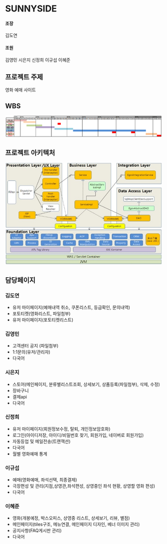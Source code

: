 # SUNNYSIDE
#### 조장
김도연
#### 조원
김영민 
시은지
신정희
이규섭
이혜준


## 프로젝트 주제
영화 예매 사이트


## WBS
![WBS](https://github.com/HR-Kim/SUNNYSIDE3/blob/master/DOC/image/WBS.PNG)


## 프로젝트 아키텍처
![모바일컴포턴트아키텍처](https://github.com/HR-Kim/SUNNYSIDE3/blob/master/DOC/image/%EC%95%84%ED%82%A4%ED%85%8D%EC%B2%98.png?raw=true)


## 담당페이지
### 김도연
  - 유저 마이페이지(예매내역 취소, 쿠폰리스트, 등급확인, 문의내역)
  - 포토티켓(영화리스트, 파일첨부)
  - 유저 마이페이지(포토티켓리스트) 
  
### 김영민
  - 고객센터 공지 (파일첨부)
  - 1:1문의(유저/관리자)
  - 다국어

### 시은지
  - 스토어(메인페이지, 분류별리스트조회, 상세보기, 상품등록(파일첨부), 삭제, 수정)
  - 장바구니
  - 결제api
  - 다국어
  
### 신정희
  - 유저 마이페이지(회원정보수정, 탈퇴, 개인정보암호화)
  - 로그인(아이디저장, 아이디/비밀번호 찾기, 회원가입, 네이버로 회원가입)
  - 자동등업 및 메일전송(트랜잭션)
  - 다국어
  - 월별 영화예매 통계
  
### 이규섭 
  - 예매(영화예매, 좌석선택, 최종결제)
  - 극장편성 및 관리(지점,상영관,좌석편성, 상영중인 좌석 현황, 상영할 영화 편성)
  - 다국어

### 이혜준
  - 영화(개봉예정, 박스오피스, 상영중 리스트, 상세보기, 리뷰, 별점)
  - 메인페이지(tiles구조, 메뉴연결, 메인페이지 디자인, 베너 이미지 관리)
  - 공지사항(FAQ게시판 관리)
  - 다국어

  
